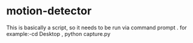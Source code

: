 # motion-detector
This is basically a script, so  it needs to be run via command prompt .
for example:-cd Desktop ,
             python capture.py
